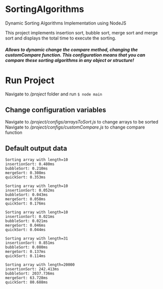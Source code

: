  # SortingAlgorithms
Dynamic Sorting Algorithms Implementation using NodeJS

This project implements insertion sort, bubble sort, merge sort and merge sort and displays the total time to execute the sorting.
##### Allows to dynamic change the compare method, changing the customCompare function. This configuration means that you can compare these sorting algorithms in any object or structure!

# Run Project
Navigate to _/project_ folder and run ```$ node main ```

## Change configuration variables
Navigate to _/project/configs/arraysToSort.js_ to change arrays to be sorted
Navigate to _/project/configs/customCompare.js_ to change compare function

## Default output data
```
Sorting array with length=10
insertionSort: 0.480ms
bubbleSort: 0.210ms
mergeSort: 0.308ms
quickSort: 0.353ms

Sorting array with length=10
insertionSort: 0.052ms
bubbleSort: 0.043ms
mergeSort: 0.058ms
quickSort: 0.176ms

Sorting array with length=10
insertionSort: 0.021ms
bubbleSort: 0.021ms
mergeSort: 0.046ms
quickSort: 0.044ms

Sorting array with length=31
insertionSort: 0.851ms
bubbleSort: 0.080ms
mergeSort: 0.137ms
quickSort: 0.114ms

Sorting array with length=20000
insertionSort: 242.413ms
bubbleSort: 2037.736ms
mergeSort: 63.728ms
quickSort: 80.688ms
```
